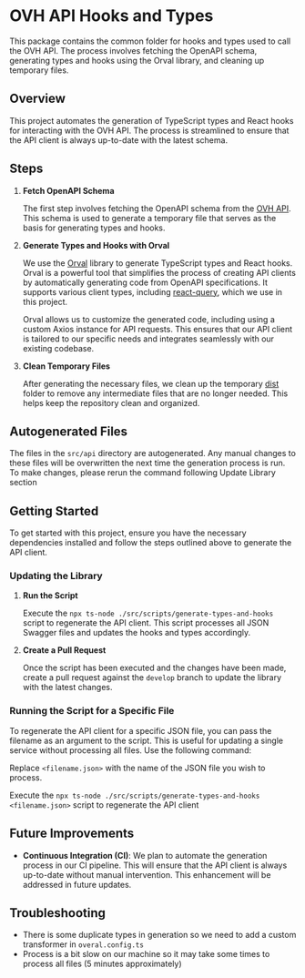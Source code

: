 # OVH API Hooks and Types

This package contains the common folder for hooks and types used to call the OVH API. The process involves fetching the OpenAPI schema, generating types and hooks using the Orval library, and cleaning up temporary files.

## Overview

This project automates the generation of TypeScript types and React hooks for interacting with the OVH API. The process is streamlined to ensure that the API client is always up-to-date with the latest schema.

## Steps

1. **Fetch OpenAPI Schema**

   The first step involves fetching the OpenAPI schema from the [OVH API](https://eu.api.ovh.com/). This schema is used to generate a temporary file that serves as the basis for generating types and hooks.

2. **Generate Types and Hooks with Orval**

   We use the [Orval](https://orval.dev/) library to generate TypeScript types and React hooks. Orval is a powerful tool that simplifies the process of creating API clients by automatically generating code from OpenAPI specifications. It supports various client types, including [react-query](file://manager/packages/manager/apps/pci-savings-plan/src/axios-client/Query.ts#11%2C50-11%2C50), which we use in this project.

   Orval allows us to customize the generated code, including using a custom Axios instance for API requests. This ensures that our API client is tailored to our specific needs and integrates seamlessly with our existing codebase.

3. **Clean Temporary Files**

   After generating the necessary files, we clean up the temporary [dist](file://manager/generate-type-and-hooks.ts#5%2C21-5%2C21) folder to remove any intermediate files that are no longer needed. This helps keep the repository clean and organized.

## Autogenerated Files

The files in the `src/api` directory are autogenerated. Any manual changes to these files will be overwritten the next time the generation process is run. To make changes, please rerun the command following Update Library section

## Getting Started

To get started with this project, ensure you have the necessary dependencies installed and follow the steps outlined above to generate the API client.

### Updating the Library

1. **Run the Script**

   Execute the `npx ts-node ./src/scripts/generate-types-and-hooks` script to regenerate the API client. This script processes all JSON Swagger files and updates the hooks and types accordingly.


2. **Create a Pull Request**

   Once the script has been executed and the changes have been made, create a pull request against the `develop` branch to update the library with the latest changes.


### Running the Script for a Specific File

To regenerate the API client for a specific JSON file, you can pass the filename as an argument to the script. This is useful for updating a single service without processing all files. Use the following command:

Replace `<filename.json>` with the name of the JSON file you wish to process.

Execute the `npx ts-node ./src/scripts/generate-types-and-hooks <filename.json>` script to regenerate the API client

## Future Improvements

- **Continuous Integration (CI)**: We plan to automate the generation process in our CI pipeline. This will ensure that the API client is always up-to-date without manual intervention. This enhancement will be addressed in future updates.


## Troubleshooting
- There is some duplicate types in generation so we need to add a custom transformer in `overal.config.ts` 
- Process is a bit slow on our machine so it may take some times to process all files (5 minutes approximately)